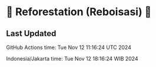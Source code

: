 
# 🌳 Reforestation (Reboisasi) 🌲

## Last Updated

GitHub Actions time: Tue Nov 12 11:16:24 UTC 2024

Indonesia/Jakarta time: Tue Nov 12 18:16:24 WIB 2024
